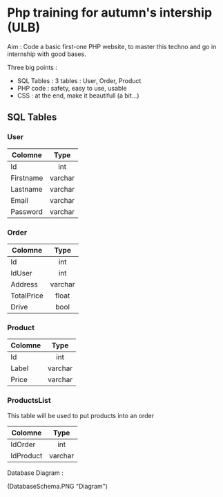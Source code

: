 # Php training for autumn's intership (ULB)

Aim : Code a basic first-one PHP website, to master this techno and go in internship with good bases.

Three big points : 
- SQL Tables : 3 tables : User, Order, Product
- PHP code : safety, easy to use, usable
- CSS : at the end, make it beautifull (a bit...)


## SQL Tables 

### User 

| Colomne | Type   |
|---------|:------:|
|Id       |int     |
|Firstname|varchar |
|Lastname |varchar |
|Email    |varchar |
|Password |varchar |

### Order

| Colomne  | Type   |
|----------|:------:|
|Id        |int     |
|IdUser    |int     |
|Address   |varchar |
|TotalPrice|float   |
|Drive     |bool    |


### Product

| Colomne | Type   |
|---------|:------:|
|Id       |int     |
|Label    |varchar |
|Price    |varchar |

### ProductsList

This table will be used to put products into an order

| Colomne | Type   |
|---------|:------:|
|IdOrder  |int     |
|IdProduct|varchar |


Database Diagram : 

(DatabaseSchema.PNG "Diagram")